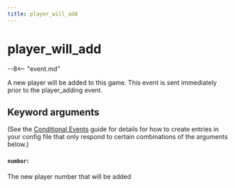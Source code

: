 ```yaml
---
title: player_will_add
---
```


# player_will_add


--8<-- "event.md"

A new player will be added to this game. This event is sent immediately
prior to the player_adding event.

## Keyword arguments

(See the [Conditional Events](overview/conditional.md)
guide for details for how to create entries in your config file that
only respond to certain combinations of the arguments below.)

#### `number`:

The new player number that will be added
